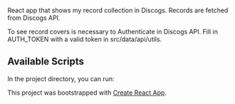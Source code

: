 React app that shows my record collection in Discogs. Records are fetched from Discogs API.

To see record covers is necessary to Authenticate in Discogs API. Fill in AUTH_TOKEN with a valid token in src/data/api/utils.

## Available Scripts

In the project directory, you can run:

This project was bootstrapped with [Create React App](https://github.com/facebook/create-react-app).
